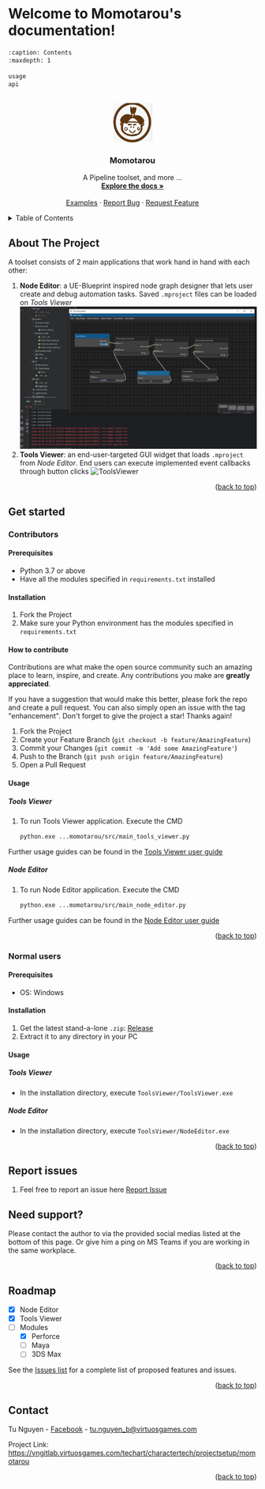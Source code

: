 # Welcome to Momotarou's documentation!

```{toctree}
:caption: Contents
:maxdepth: 1

usage
api
```


<a name="readme-top"></a>

<!-- PROJECT LOGO -->
<br />
<div align="center">
  <a href="https://vngitlab.virtuosgames.com/techart/charactertech/projectsetup/momotarou">
    <img src="_static/logo_square.png" alt="Logo" width="80" height="80">
  </a>

<h3 align="center">Momotarou</h3>
  <p align="center">
    A Pipeline toolset, and more ...
    <br />
    <a href="https://vngitlab.virtuosgames.com/techart/charactertech/projectsetup/momotarou/-/tree/main/src/docs/source"><strong>Explore the docs »</strong></a>
    <br />
    <br />
    <a href="https://vngitlab.virtuosgames.com/techart/charactertech/projectsetup/momotarou/-/tree/main/examples">Examples</a>
    ·
    <a href="https://vngitlab.virtuosgames.com/techart/charactertech/projectsetup/momotarou/issues/new">Report Bug</a>
    ·
    <a href="https://vngitlab.virtuosgames.com/techart/charactertech/projectsetup/momotarou/issues/">Request Feature</a>
  </p>
</div>



<!-- TABLE OF CONTENTS -->
<details>
  <summary>Table of Contents</summary>
  <ol>
    <li>
      <a href="#about-the-project">About The Project</a>
    </li>
    <li>
      <a href="#get-started">Get Started</a>
      <ul>
        <li><a href="#contributors">Contributors</a></li>
        <li><a href="#normal-users">Normal users</a></li>
      </ul>
    </li>
    <li>
      <a href="#report-issues">Report issues</a>
    </li>
    <li>
      <a href="#need-support">Need support?</a>
    </li>
    <li>
      <a href="#roadmap">Roadmap</a>
    </li>
    <li>
      <a href="#contact">Contact</a>
    </li>
  </ol>
</details>


<!-- ABOUT THE PROJECT -->
## About The Project

A toolset consists of 2 main applications that work hand in hand with each other:
1. **Node Editor**: a UE-Blueprint inspired node graph designer that lets user create and debug automation tasks. 
Saved `.mproject` files can be loaded on *Tools Viewer*
![NodeEditor](images/node_editor_demo.gif)
2. **Tools Viewer**: an end-user-targeted GUI widget that loads `.mproject` from *Node Editor*. End users can execute
implemented event callbacks through button clicks
![ToolsViewer](images/tools_viewer_demo.gif)
<p align="right">(<a href="#readme-top">back to top</a>)</p>

<!-- GET STARTED -->
## Get started

<!-- CONTRIBUTORS -->
### Contributors

#### Prerequisites
* Python 3.7 or above
* Have all the modules specified in `requirements.txt` installed

#### Installation

1. Fork the Project
2. Make sure your Python environment has the modules specified in `requirements.txt`


#### How to contribute

Contributions are what make the open source community such an amazing place to learn, inspire, and create. Any contributions you make are **greatly appreciated**.

If you have a suggestion that would make this better, please fork the repo and create a pull request. You can also simply open an issue with the tag "enhancement".
Don't forget to give the project a star! Thanks again!

1. Fork the Project
2. Create your Feature Branch (`git checkout -b feature/AmazingFeature`)
3. Commit your Changes (`git commit -m 'Add some AmazingFeature'`)
4. Push to the Branch (`git push origin feature/AmazingFeature`)
5. Open a Pull Request

#### Usage

##### Tools Viewer
1. To run Tools Viewer application. Execute the CMD
    ```sh
    python.exe ...momotarou/src/main_tools_viewer.py 
    ```
Further usage guides can be found in the [Tools Viewer user guide](https://techart.vngitpages.virtuosgames.com/charactertech/projectsetup/momotarou/content/ToolsViewer.html)
##### Node Editor
1. To run Node Editor application. Execute the CMD
    ```sh
    python.exe ...momotarou/src/main_node_editor.py 
    ```
Further usage guides can be found in the [Node Editor user guide](https://techart.vngitpages.virtuosgames.com/charactertech/projectsetup/momotarou/content/NodeEditor.html)
<p align="right">(<a href="#readme-top">back to top</a>)</p>


<!-- NORMAL USERS -->
### Normal users

#### Prerequisites
* OS: Windows

#### Installation
1. Get the latest stand-a-lone `.zip`: [Release](https://vngitlab.virtuosgames.com/techart/charactertech/projectsetup/momotarou/-/releases)
2. Extract it to any directory in your PC

#### Usage

##### Tools Viewer
* In the installation directory, execute `ToolsViewer/ToolsViewer.exe`
##### Node Editor
* In the installation directory, execute `ToolsViewer/NodeEditor.exe`
<p align="right">(<a href="#readme-top">back to top</a>)</p>


<!-- REPORT ISSUES -->
## Report issues
1. Feel free to report an issue here [Report Issue](https://vngitlab.virtuosgames.com/techart/charactertech/projectsetup/momotarou/issues/new)


<!-- NEED SUPPORTS -->
## Need support?
Please contact the author to via the provided social medias listed at the bottom of this page. Or give him a ping on MS Teams
if you are working in the same workplace.

<p align="right">(<a href="#readme-top">back to top</a>)</p>


<!-- ROADMAP -->
## Roadmap

- [X] Node Editor
- [X] Tools Viewer
- [ ] Modules
    - [X] Perforce
    - [ ] Maya
    - [ ] 3DS Max

See the [Issues list](https://vngitlab.virtuosgames.com/techart/charactertech/projectsetup/momotarou/issues) for a 
complete list of proposed features and issues.
<p align="right">(<a href="#readme-top">back to top</a>)</p>

<!-- CONTACT -->
## Contact

Tu Nguyen - [Facebook](https://www.facebook.com/nguyenanh.tuantu) - tu.nguyen_b@virtuosgames.com

Project Link: https://vngitlab.virtuosgames.com/techart/charactertech/projectsetup/momotarou

<p align="right">(<a href="#readme-top">back to top</a>)</p>

